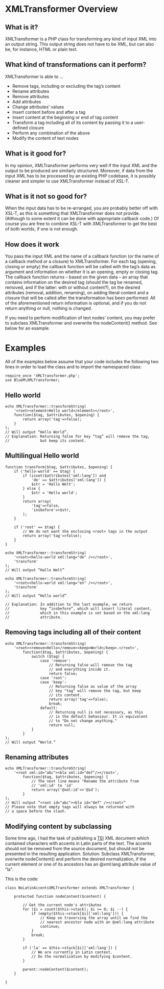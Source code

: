 XMLTransformer Overview
=========================

What is it?
--------------
XMLTransformer is a PHP class for transforming any kind of input XML into an output string. This output string does not have to be XML, but can also be, for instance, HTML or plain text.


What kind of transformations can it perform?
----------------
XMLTransformer is able to …

* Remove tags, including or excluding the tag’s content
* Rename attributes
* Remove attributes
* Add attributes
* Change attributes’ values
* Insert content before and after a tag
* Insert content at the beginning or end of tag content
* Transform a tag including all of its content by passing it to a user-defined closure
* Perform any combination of the above
* Modify the content of text nodes

What is it good for?
--------------------
In my opinion, XMLTransformer performs very well if the input XML and the output to be produced are similarly structured. Moreover, if data from the input XML has to be processed by an existing PHP codebase, it is possibly cleaner and simpler to use XMLTransformer instead of XSL-T.

What is it not so good for?
----------------------------
When the input data has to be re-arranged, you are probably better off with XSL-T, as this is something that XMLTransformer does not provide. (Although to some extent it can be done with appropriate callback code.) Of course you are free to combine XSL-T with XMLTransformer to get the best of both worlds, if one is not enough.

How does it work
-----------------
You pass the input XML and the name of a callback function (or the name of a callback method or a closure) to XMLTransformer. For each tag (opening, closing or empty) the callback function will be called with the tag’s data as argument and information on whether it is an opening, empty or closing tag. The callback function returns – based on the given data – an array that contains information on the desired tag (should the tag be renamed, removed, and if the latter: with or without content?), on the desired attributes (removal, addition, renaming), on adding literal content and a closure that will be called after the transformation has been performed. All of the aforementioned return information is optional, and if you do not return anything or null, nothing is changed.

If you need to perform modification of text nodes’ content, you may prefer to subclass XMLTransformer and overwrite the nodeContent() method. See below for an example.

Examples
===========

All of the examples below assume that your code includes the following two lines in order to load the class and to import the namespaced class:

	require_once 'XMLTransformer.php';
	use BlueM\XMLTransformer;


Hello world
------------
	echo XMLTransformer::transformString(
		'<root><element>Hello world</element></root>',
		function($tag, $attributes, $opening) {
			return array('tag'=>false);
		}
	);
	// Will output “Hello World”.
	// Explanation: Returning false for key “tag” will remove the tag,
	//              but keep its content.

Multilingual Hello world
---------------------------
	function transform($tag, $attributes, $opening) {
		if ('hello-world' == $tag) {
			if (isset($attributes['xml:lang']) and
				'de' == $attributes['xml:lang']) {
				$str = 'Hallo Welt';
			} else {
				$str = 'Hello world';
			}
			return array(
				'tag'=>false,
				'insbefore'=>$str,
			);
		}

		if ('root' == $tag) {
			// We do not want the enclosing <root> tags in the output
			return array('tag'=>false);
		}
	}

	echo XMLTransformer::transformString(
		'<root><hello-world xml:lang="de" /></root>',
		'transform'
	);
	// Will output “Hallo Welt”
	
	echo XMLTransformer::transformString(
		'<root><hello-world xml:lang="en" /></root>',
		'transform'
	);
	// Will output “Hello world”

	// Explanation: In addition to the last example, we return
	//              key “insbefore”, which will insert literal content,
	//              which in this example is set based on the xml:lang
	//              attribute.


Removing tags including all of their content
--------------------------------------------
	echo XMLTransformer::transformString(
		'<root><remove>Hello</remove><keep>World</keep>.</root>',
			function($tag, $attributes, $opening) {
				switch ($tag) {
					case 'remove':
						// Returning false will remove the tag
						// and everything inside it.
						return false;
					case 'root':
					case 'keep':
						// Returning false as value of the array
						// key "tag" will remove the tag, but keep
						// its content.
						return array('tag'=>false);
						break;
					default:
						// Returning null is not necessary, as this
						// is the default behaviour. It is equivalent
						// to "Do not change anything."
						return null;
				}
			}
	);
	// Will output “World.”

Renaming attributes
-------------------
	echo XMLTransformer::transformString(
		'<root xml:id="abc"><bla xml:id="def"/></root>',
			function($tag, $attributes, $opening) {
				// The next line means "Rename the attribute from
				// 'xml:id' to 'id'
				return array('@xml:id'=>'@id');
			}
	);
	// Will output “<root id="abc"><bla id="def" /></root>”
	// Please note that empty tags will always be returned with
	// a space before the slash.


Modifying content by subclassing
--------------------------------
Some time ago, I had the task of publishing a [TEI](http://www.tei-c.org) XML document which contained characters with accents in Latin parts of the text. The accents should not be removed from the source document, but should not be presented in the resulting application. Solution: Subclass XMLTransformer, overwrite nodeContent() and perform the desired normalization, if the current element or one of its ancestors has an @xml:lang attribute value of “la”.

This is the code:

	class NoLatinAccentsXMLTransformer extends XMLTransformer {

		protected function nodeContent($content) {
	
			// Get the current node's attributes
			for ($i = count($this->stack); $i >= 0; $i --) {
				if (empty($this->stack[$i]['xml:lang'])) {
					// Keep on traversing the array until we find the
					// nearest ancestor node with an @xml:lang attribute
					continue;
				}
				break;
			}
	
			if ('la' == $this->stack[$i]['xml:lang']) {
				// We are currently in Latin context.
				// Do the normalization by modifying $content.
			}
	
			parent::nodeContent($content);
		}
	
	}

